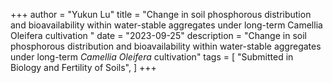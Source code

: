 +++
author = "Yukun Lu"
title = "Change in soil phosphorous distribution and bioavailability within water-stable aggregates under long-term Camellia Oleifera cultivation "
date = "2023-09-25"
description = "Change in soil phosphorous distribution and bioavailability within water-stable aggregates under long-term *Camellia Oleifera* cultivation"
tags = [
    "Submitted in Biology and Fertility of Soils",
]
+++


